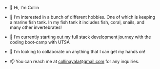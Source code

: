 - 👋 Hi, I’m Collin

- 👀 I’m interested in a bunch of different hobbies. One of which is keeping a marine fish tank. In my fish tank it includes fish, coral, snails, and many other invertebrates!
 
- 🌱 I’m currently starting out my full stack development journey with the coding boot-camp with UTSA
 
- 💞️ I’m looking to collaborate on anything that I can get my hands on!
 
- 📫 You can reach me at collinayala@gmail.com for any inquiries.

<!---
CollinA7/CollinA7 is a ✨ special ✨ repository because its `README.md` (this file) appears on your GitHub profile.
You can click the Preview link to take a look at your changes.
--->
